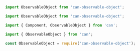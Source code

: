 ```js
import ObservableObject from 'can-observable-object';
```

```js
import ObservableObject from 'can-observable-object';
```

```js
import { Component, ObservableObject } from 'can';
```

```js
import { ObservableObject } from 'can';
```

```js
const ObservableObject = require('can-observable-object');
```
